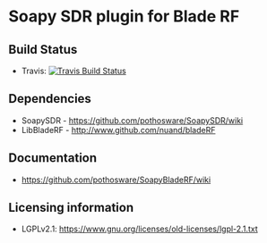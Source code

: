 # Soapy SDR plugin for Blade RF

## Build Status

- Travis: [![Travis Build Status](https://travis-ci.org/pothosware/SoapyBladeRF.svg?branch=master)](https://travis-ci.org/pothosware/SoapyBladeRF)

## Dependencies

* SoapySDR - https://github.com/pothosware/SoapySDR/wiki
* LibBladeRF - http://www.github.com/nuand/bladeRF

## Documentation

* https://github.com/pothosware/SoapyBladeRF/wiki

## Licensing information

* LGPLv2.1: https://www.gnu.org/licenses/old-licenses/lgpl-2.1.txt
